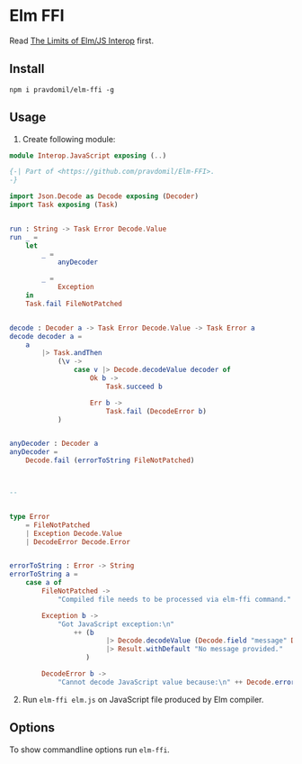 # Elm FFI

Read [The Limits of Elm/JS Interop](https://guide.elm-lang.org/interop/limits.html) first.

## Install

`npm i pravdomil/elm-ffi -g`

## Usage

1. Create following module:

```elm
module Interop.JavaScript exposing (..)

{-| Part of <https://github.com/pravdomil/Elm-FFI>.
-}

import Json.Decode as Decode exposing (Decoder)
import Task exposing (Task)


run : String -> Task Error Decode.Value
run _ =
    let
        _ =
            anyDecoder

        _ =
            Exception
    in
    Task.fail FileNotPatched


decode : Decoder a -> Task Error Decode.Value -> Task Error a
decode decoder a =
    a
        |> Task.andThen
            (\v ->
                case v |> Decode.decodeValue decoder of
                    Ok b ->
                        Task.succeed b

                    Err b ->
                        Task.fail (DecodeError b)
            )


anyDecoder : Decoder a
anyDecoder =
    Decode.fail (errorToString FileNotPatched)



--


type Error
    = FileNotPatched
    | Exception Decode.Value
    | DecodeError Decode.Error


errorToString : Error -> String
errorToString a =
    case a of
        FileNotPatched ->
            "Compiled file needs to be processed via elm-ffi command."

        Exception b ->
            "Got JavaScript exception:\n"
                ++ (b
                        |> Decode.decodeValue (Decode.field "message" Decode.string)
                        |> Result.withDefault "No message provided."
                   )

        DecodeError b ->
            "Cannot decode JavaScript value because:\n" ++ Decode.errorToString b
```

2. Run `elm-ffi elm.js` on JavaScript file produced by Elm compiler.

## Options

To show commandline options run `elm-ffi`.
